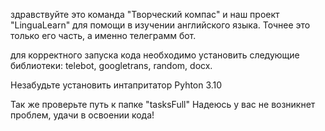 здравствуйте это команда "Творческий компас" и наш проект "LinguaLearn" для помощи в изучении английского языка.
Точнее это только его часть, а именно телеграмм бот.

для корректного запуска кода необходимо установить следующие библиотеки:
telebot, googletrans, random, docx.

Незабудьте установить интапритатор Pyhton 3.10

Так же проверьте путь к папке "tasksFull"
Надеюсь у вас не возникнет проблем, удачи в освоении кода!
